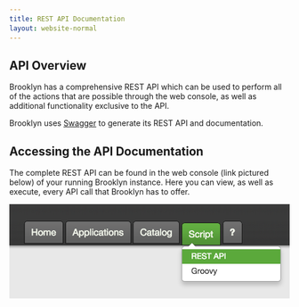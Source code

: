 ```yaml
---
title: REST API Documentation
layout: website-normal
---
```


## API Overview

Brooklyn has a comprehensive REST API which can be used to perform all of the actions that 
are possible through the web console, as well as additional functionality exclusive to the API.

Brooklyn uses [Swagger](http://swagger.io/) to generate its REST API and documentation.

## Accessing the API Documentation

The complete REST API can be found in the web console (link pictured below) of your running 
Brooklyn instance.
Here you can view, as well as execute, every API call that Brooklyn has to offer.

![Brooklyn web console, showing the link to the REST API documentation.](images/rest-api-gui-link.png) 